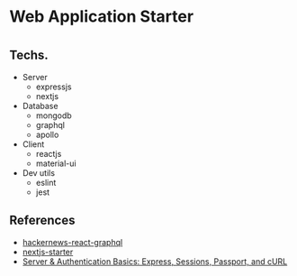 #
# Web Application Starter
#

## Techs.
+ Server
  - expressjs
  - nextjs
+ Database
  - mongodb
  - graphql
  - apollo
+ Client
  - reactjs
  - material-ui
+ Dev utils
  - eslint
  - jest

## References
- [hackernews-react-graphql](https://github.com/clintonwoo/hackernews-react-graphql)
- [nextjs-starter](https://github.com/iaincollins/nextjs-starter)
- [Server & Authentication Basics: Express, Sessions, Passport, and cURL](https://medium.com/@evangow/server-authentication-basics-express-sessions-passport-and-curl-359b7456003d)

